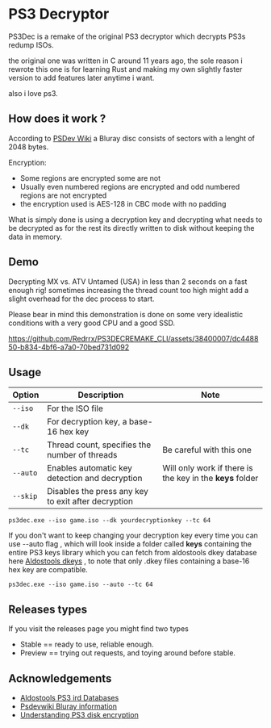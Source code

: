 # PS3 Decryptor

PS3Dec is a remake of the original PS3 decryptor which decrypts PS3s redump ISOs.

the original one was written in C around 11 years ago, the sole reason i rewrote this one is for learning Rust and making my own slightly faster version to add features later anytime i want.

also i love ps3.


## How does it work ?

According to [PSDev Wiki](https://www.psdevwiki.com/ps3/Bluray_disc)
a Bluray disc consists of sectors with a lenght of
2048 bytes.

Encryption:

- Some regions are encrypted some are not
- Usually even numbered regions are encrypted and odd numbered regions are not encrypted
- the encryption used is AES-128 in CBC mode with no padding

What is simply done is using a decryption key and decrypting what needs to be decrypted as for the rest its directly
written to disk without
keeping the data in memory.


## Demo

Decrypting MX vs. ATV Untamed (USA) in less than 2 seconds on a fast enough rig! sometimes increasing the thread count too high might add a slight overhead for the dec process to start.



Please bear in mind this demonstration is done on some very idealistic conditions with a very good CPU and a good SSD.


https://github.com/Redrrx/PS3DECREMAKE_CLI/assets/38400007/dc448850-b834-4bf6-a7a0-70bed731d092



## Usage

| Option   | Description                                         | Note                                                      |
|----------|-----------------------------------------------------|-----------------------------------------------------------|
| `--iso`  | For the ISO file                                    |                                                           |
| `--dk`   | For decryption key, a base-16 hex key               |                                                           |
| `--tc`   | Thread count, specifies the number of threads       | Be careful with this one                                  |
| `--auto` | Enables automatic key detection and decryption      | Will only work if there is the key in the **keys** folder |
| `--skip` | Disables the press any key to exit after decryption |                                                           |    



```
ps3dec.exe --iso game.iso --dk yourdecryptionkey --tc 64
```

If you don't want to keep changing your decryption key every time you can use --auto flag , which will look
inside a folder called **keys** containing the entire PS3 keys library which you can fetch from aldostools dkey database
here  [Aldostools dkeys](https://ps3.aldostools.org/dkey.html)  , to note that only .dkey files containing a base-16 hex
key are compatible.

```
ps3dec.exe --iso game.iso --auto --tc 64
```

## Releases types

If you visit the releases page you might find two types

* Stable == ready to use, reliable enough.
* Preview == trying out requests, and toying around before stable.


## Acknowledgements

- [Aldostools PS3 ird Databases](https://ps3.aldostools.org/ird.html)
- [Psdevwiki Bluray information ](https://www.psdevwiki.com/ps3/Bluray_disc)
- [Understanding PS3 disk encryption](https://www.psx-place.com/threads/3k3y-iso-tools-understanding-ps3-disk-encryption.29903/)



